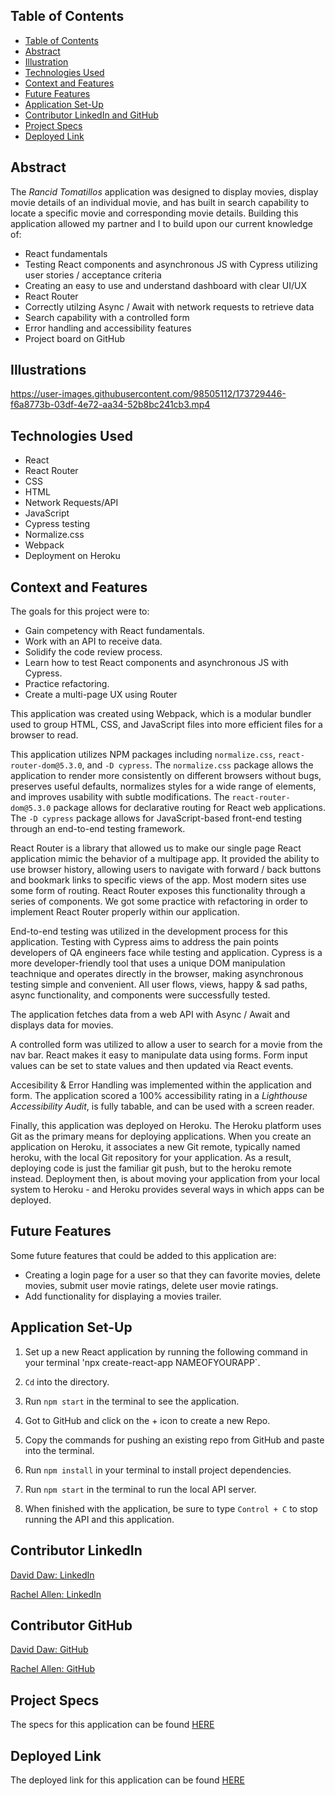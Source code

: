 ## Table of Contents

- [Table of Contents](#table-of-contents)
- [Abstract](#abstract)
- [Illustration](#illustration)
- [Technologies Used](#technologies-used)
- [Context and Features](#context-and-features)
- [Future Features](#future-features)
- [Application Set-Up](#application-set-up)
- [Contributor LinkedIn and GitHub](#contributor-linkedin-and-github)
- [Project Specs](#project-specs)
- [Deployed Link](#deplyed-link)

## Abstract

The _Rancid Tomatillos_ application was designed to display movies, display movie details of an individual movie, and has built in search capability to locate a specific movie and corresponding movie details. Building this application allowed my partner and I to build upon our current knowledge of: 

  - React fundamentals
  - Testing React components and asynchronous JS with Cypress utilizing user stories / acceptance criteria
  - Creating an easy to use and understand dashboard with clear UI/UX
  - React Router
  - Correctly utilzing Async / Await with network requests to retrieve data
  - Search capability with a controlled form
  - Error handling and accessibility features
  - Project board on GitHub

## Illustrations

https://user-images.githubusercontent.com/98505112/173729446-f6a8773b-03df-4e72-aa34-52b8bc241cb3.mp4

## Technologies Used

- React
- React Router
- CSS
- HTML
- Network Requests/API
- JavaScript
- Cypress testing
- Normalize.css
- Webpack
- Deployment on Heroku

## Context and Features

The goals for this project were to:
  
   - Gain competency with React fundamentals.
   - Work with an API to receive data.
   - Solidify the code review process.
   - Learn how to test React components and asynchronous JS with Cypress.
   - Practice refactoring.
   - Create a multi-page UX using Router

This application was created using Webpack, which is a modular bundler used to group HTML, CSS, and JavaScript files into more efficient files for a browser to read.

This application utilizes NPM packages including `normalize.css`, `react-router-dom@5.3.0`, and `-D cypress`. The `normalize.css` package allows the application to render more consistently on different browsers without bugs, preserves useful defaults, normalizes styles for a wide range of elements, and improves usability with subtle modifications. The `react-router-dom@5.3.0` package allows for declarative routing for React web applications. The `-D cypress` package allows for JavaScript-based front-end testing through an end-to-end testing framework.

React Router is a library that allowed us to make our single page React application mimic the behavior of a multipage app. It provided the ability to use browser history, allowing users to navigate with forward / back buttons and bookmark links to specific views of the app. Most modern sites use some form of routing. React Router exposes this functionality through a series of components. We got some practice with refactoring in order to implement React Router properly within our application.

End-to-end testing was utilized in the development process for this application. Testing with Cypress aims to address the pain points developers of QA engineers face while testing and application. Cypress is a more developer-friendly tool that uses a unique DOM manipulation teachnique and operates directly in the browser, making asynchronous testing simple and convenient. All user flows, views, happy & sad paths, async functionality, and components were successfully tested.

The application fetches data from a web API with Async / Await and displays data for movies. 

A controlled form was utilized to allow a user to search for a movie from the nav bar. React makes it easy to manipulate data using forms. Form input values can be set to state values and then updated via React events.  

Accesibility & Error Handling was implemented within the application and form. The application scored a 100% accessibility rating in a _Lighthouse Accessibility Audit_, is fully tabable, and can be used with a screen reader. 

Finally, this application was deployed on Heroku. The Heroku platform uses Git as the primary means for deploying applications. When you create an application on Heroku, it associates a new Git remote, typically named heroku, with the local Git repository for your application. As a result, deploying code is just the familiar git push, but to the heroku remote instead. Deployment then, is about moving your application from your local system to Heroku - and Heroku provides several ways in which apps can be deployed.

## Future Features

Some future features that could be added to this application are:

- Creating a login page for a user so that they can favorite movies, delete movies, submit user movie ratings, delete user movie ratings.
- Add functionality for displaying a movies trailer.

## Application Set-Up

1. Set up a new React application by running the following command in your terminal 'npx create-react-app NAMEOFYOURAPP`.

2. `Cd` into the directory.

3. Run `npm start` in the terminal to see the application.

4. Got to GitHub and click on the + icon to create a new Repo.

5. Copy the commands for pushing an existing repo from GitHub and paste into the terminal.

4. Run `npm install` in your terminal to install project dependencies.

8. Run `npm start` in the terminal to run the local API server.

9. When finished with the application, be sure to type `Control + C` to stop running the API and this application. 

## Contributor LinkedIn

[David Daw: LinkedIn](https://www.linkedin.com/in/david-daw-04aa36237/) 

[Rachel Allen: LinkedIn](https://www.linkedin.com/in/rachel-lynn-allen/)  
 
## Contributor GitHub

[David Daw: GitHub](https://github.com/davidhdaw) 

[Rachel Allen: GitHub](https://github.com/Rallen13) 

## Project Specs

The specs for this application can be found 
[HERE](https://frontend.turing.edu/projects/module-3/rancid-tomatillos-v3.html) 

## Deployed Link

The deployed link for this application can be found 
[HERE](https://powerful-basin-82276.herokuapp.com/) 
